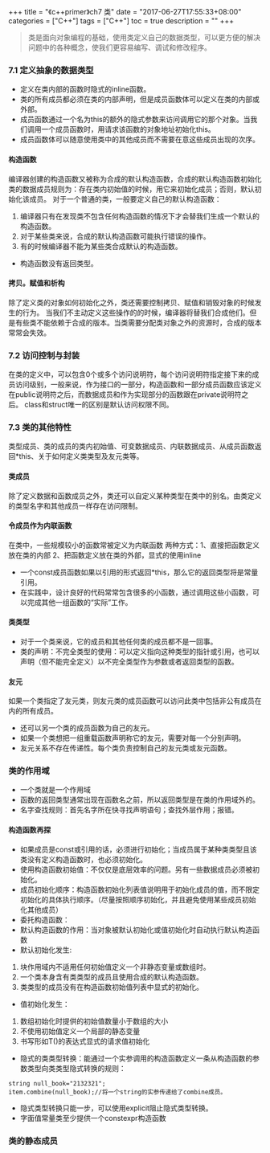+++
title = "《c++primer》ch7 类"
date = "2017-06-27T17:55:33+08:00"
categories = ["C++"]
tags = ["C++"]
toc = true
description = ""
+++

> 类是面向对象编程的基础，使用类定义自己的数据类型，可以更方便的解决问题中的各种概念，使我们更容易编写、调试和修改程序。

<!-- more -->
### 7.1 定义抽象的数据类型
* 定义在类内部的函数时隐式的inline函数。
* 类的所有成员都必须在类的内部声明，但是成员函数体可以定义在类的内部或外部。
* 成员函数通过一个名为this的额外的隐式参数来访问调用它的那个对象。当我们调用一个成员函数时，用请求该函数的对象地址初始化this。
* 成员函数体可以随意使用类中的其他成员而不需要在意这些成员出现的次序。

#### 构造函数
编译器创建的构造函数又被称为合成的默认构造函数，合成的默认构造函数初始化类的数据成员规则为：存在类内初始值的时候，用它来初始化成员；否则，默认初始化该成员。
对于一个普通的类，一般要定义自己的默认构造函数：
1. 编译器只有在发现类不包含任何构造函数的情况下才会替我们生成一个默认的构造函数。
2. 对于某些类来说，合成的默认构造函数可能执行错误的操作。
3. 有的时候编译器不能为某些类合成默认的构造函数。
* 构造函数没有返回类型。

#### 拷贝。赋值和析构
除了定义类的对象如何初始化之外，类还需要控制拷贝、赋值和销毁对象的时候发生的行为。
当我们不主动定义这些操作的的时候，编译器将替我们合成他们。但是有些类不能依赖于合成的版本。当类需要分配类对象之外的资源时，合成的版本常常会失效。

### 7.2 访问控制与封装
在类的定义中，可以包含0个或多个访问说明符，每个访问说明符指定接下来的成员访问级别，一般来说，作为接口的一部分，构造函数和一部分成员函数应该定义在public说明符之后，而数据成员和作为实现部分的函数跟在private说明符之后。
class和struct唯一的区别是默认访问权限不同。

### 7.3 类的其他特性
类型成员、类的成员的类内初始值、可变数据成员、内联数据成员、从成员函数返回*this、关于如何定义类类型及友元类等。
#### 类成员
除了定义数据和函数成员之外，类还可以自定义某种类型在类中的别名。由类定义的类型名字和其他成员一样存在访问限制。
#### 令成员作为内联函数
在类中，一些规模较小的函数常被定义为内联函数
两种方式：1、直接把函数定义放在类的内部
          2、把函数定义放在类的外部，显式的使用inline
* 一个const成员函数如果以引用的形式返回*this，那么它的返回类型将是常量引用。
* 在实践中，设计良好的代码常常包含很多的小函数，通过调用这些小函数，可以完成其他一组函数的“实际”工作。

#### 类类型
* 对于一个类来说，它的成员和其他任何类的成员都不是一回事。
* 类的声明：不完全类型的使用：可以定义指向这种类型的指针或引用，也可以声明（但不能完全定义）以不完全类型作为参数或者返回类型的函数。

#### 友元
如果一个类指定了友元类，则友元类的成员函数可以访问此类中包括非公有成员在内的所有成员。
* 还可以另一个类的成员函数为自己的友元。
* 如果一个类想把一组重载函数声明称它的友元，需要对每一个分别声明。
* 友元关系不存在传递性。每个类负责控制自己的友元类或友元函数。

### 类的作用域
* 一个类就是一个作用域
* 函数的返回类型通常出现在函数名之前，所以返回类型是在类的作用域外的。
* 名字查找规则：首先名字所在快寻找声明语句；查找外层作用；报错。

#### 构造函数再探
* 如果成员是const或引用的话，必须进行初始化；当成员属于某种类类型且该类没有定义构造函数时，也必须初始化。
* 使用构造函数初始值：不仅仅是底层效率的问题。另有一些数据成员必须被初始化。
* 成员初始化顺序：构造函数初始化列表值说明用于初始化成员的值，而不限定初始化的具体执行顺序。（尽量按照顺序初始化，并且避免使用某些成员初始化其他成员）
* 委托构造函数：
* 默认构造函数的作用：当对象被默认初始化或值初始化时自动执行默认构造函数
* 默认初始化发生:
1. 块作用域内不适用任何初始值定义一个非静态变量或数组时。
2. 一个类本身含有类类型的成员且使用合成的默认构造函数。
3. 类类型的成员没有在构造函数初始值列表中显式的初始化。
* 值初始化发生：
1. 数组初始化时提供的初始值数量小于数组的大小
2. 不使用初始值定义一个局部的静态变量
3. 书写形如T()的表达式显式的请求值初始化

* 隐式的类类型转换：能通过一个实参调用的构造函数定义一条从构造函数的参数类型向类类型隐式转换的规则：
```
string null_book="2132321";
item.combine(null_book);//将一个string的实参传递给了combine成员。
```
* 隐式类型转换只能一步，可以使用explicit阻止隐式类型转换。
* 字面值常量类至少提供一个constexpr构造函数
### 类的静态成员


